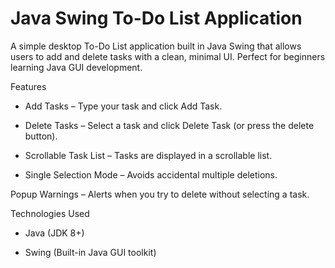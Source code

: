 # Java Swing To-Do List Application
A simple desktop To-Do List application built in Java Swing that allows users to add and delete tasks with a clean, minimal UI. Perfect for beginners learning Java GUI development.

Features
* Add Tasks – Type your task and click Add Task.

* Delete Tasks – Select a task and click Delete Task (or press the delete button).

* Scrollable Task List – Tasks are displayed in a scrollable list.

* Single Selection Mode – Avoids accidental multiple deletions.

Popup Warnings – Alerts when you try to delete without selecting a task.

Technologies Used
* Java (JDK 8+)

* Swing (Built-in Java GUI toolkit)
